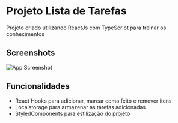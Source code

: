 # Projeto Lista de Tarefas

Projeto criado utilizando ReactJs com TypeScript para treinar os conhecimentos

## Screenshots

![App Screenshot](https://media3.giphy.com/media/fVQ1TT9idWfvP8BrUK/giphy.gif?cid=790b7611234baf3b05cd1bf1663a2f5a0b28053a3c20e03d&rid=giphy.gif&ct=g)

## Funcionalidades

- React Hooks para adicionar, marcar como feito e remover itens
- Localstorage para armazenar as tarefas adicionadas
- StyledComponents para estilização do projeto
